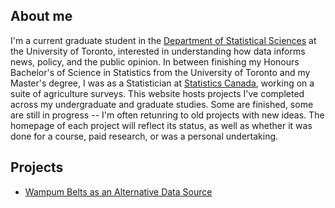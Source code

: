 ## About me
I'm a current graduate student in the [Department of Statistical Sciences](https://www.statistics.utoronto.ca/) at the University of Toronto, interested in understanding how data informs news, policy, and the public opinion. In between finishing my Honours Bachelor's of Science in Statistics from the University of Toronto and my Master's degree, I was as a Statistician at [Statistics Canada](https://www.statcan.gc.ca/en), working on a suite of agriculture surveys. This website hosts projects I've completed across my undergraduate and graduate studies. Some are finished, some are still in progress -- I'm often retunring to old projects with new ideas. The homepage of each project will reflect its status, as well as whether it was done for a course, paid research, or was a personal undertaking. 

## Projects
- [Wampum Belts as an Alternative Data Source](https://alauzon13.github.io/wampum/readme.md)
